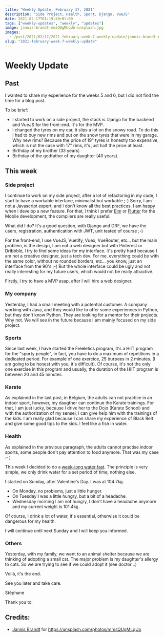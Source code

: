 ```yaml
---
title: "Weekly Update, February 17, 2021"
description: "Side Project, Health, Sport, Django, VueJS"
date: 2021-02-17T01:19:49+01:00
tags: ["weekly-updates", "weekly", "updates"]
image: jannis-brandt-mmsQUgMLqUo-unsplash.jpg
images:
  - /post/2021/02/17/2021-february-week-7-weekly-update/jannis-brandt-mmsQUgMLqUo-unsplash.jpg
slug: "2021-february-week-7-weekly-update"
---
```


# Weekly Update

## Past

I wanted to share my experience for the weeks 5 and 6, but I did not find the
time for a blog post.

To be brief:

* I started to work on a side project, the stack is Django for the backend and
  VueJS for the front-end. It's for the MVP.
* I changed the tyres on my car, it slips a lot on the snowy road. To do this I
  had to buy new rims and put on the snow tyres that were in my garage. Why new
  rims? Because the price of 19" tyres is honestly too expensive, which is not
  the case with 17" rims, it's just half the price at least.
* Birthday of my brother (33 years)
* Birthday of the godfather of my daughter (40 years).

## This week

### Side project

I continue to work on my side project, after a lot of refactoring in my code, I
start to have a workable interface, minimalist but workable ;-) Sorry, I am not
a Javascript expert, and I don't know all the best practices. I am happy when I
develop a new feature. For that, I think I prefer [Elm](https://elm-lang.org/)
or [Flutter](https://flutter.dev/) for the Mobile development, the compilers are
really useful.

What did I do? It's a good question, with Django and DRF, we have the users,
registration, authentication with JWT, unit tested of course ;-)

For the front-end, I use VueJS, Vuetify, Vuex, VueRouter, etc... but the main
problem, is the design, I am not a web designer but with Pinterest or Dribbble,
I try to find some ideas for my interface. It's pretty hard because I am not a
creative designer, just a tech dev. For me, everything could be with the same
color, without no rounded borders, etc... you know, just an interface from the
90's ;-) But the whole interface could be ugly and not really interesting for my
future users, which would not be really attractive.

Firstly, I try to have a MVP asap, after I will hire a web designer.

### My company

Yesterday, I had a small meeting with a potential customer. A company working
with Java, and they would like to offer some experiences in Python, but they
don't know Python. They are looking for a mentor for their projects. Why not. We
will see in the future because I am mainly focused on my side project.

### Sports

Since last week, I have started the Freeletics program, it's a HIIT program for
the "sporty people", in fact, you have to do a maximum of repetitions in a
dedicated period. For example of one exercice, 25 burpees in 2 minutes. (I am
going to be honest with you, it's difficult). Of course, it's not the only one
exercise in this program and usually, the duration of the HIIT program is
between 20 and 45 minutes.

### Karate

As explained in the last post, in Belgium, the adults can not practice in an
indoor sport, however, my daugther can continue the Karate trainings. For that,
I am just lucky, because I drive her to the Dojo (Karate School) and with the
authorization of my sensei, I can give help him with the trainings of the kids.
I am really glad because I can share my experience of Black Belt and give some
good tips to the kids. I feel like a fish in water. 


### Health

As explained in the previous paragraph, the adults cannot practise indoor
sports, some people don't pay attention to food anymore. That was my case :-(

This week I decided to do a [week-long water
fast](https://www.healthline.com/nutrition/water-fasting). The principle is very
simple, we only drink water for a set period of time, nothing else.

I started on Sunday, after Valentine's Day. I was at 104.7kg.

* On Monday, no problems, just a little hunger.
* On Tuesday I was a little hungry, but a bit of a headache.
* Wednesday morning I am not hungry, I don't have a headache anymore and my
  current weight is 101.4kg.

Of course, I drink a lot of water, it's essential, otherwise it could be
dangerous for my health.

I will continue until next Sunday and I will keep you informed.

### Others

Yesterday, with my family, we went to an animal shelter because we are thinking
of adopting a small cat. The major problem is my daughter's allergy to cats. So
we are trying to see if we could adopt it (see doctor...)

Voilà, it's the end.

See you later and take care.

Stéphane

Thank you to:

## Credits:

* [Jannis Brandt](https://unsplash.com/@jannisbrandt) for https://unsplash.com/photos/mmsQUgMLqUo